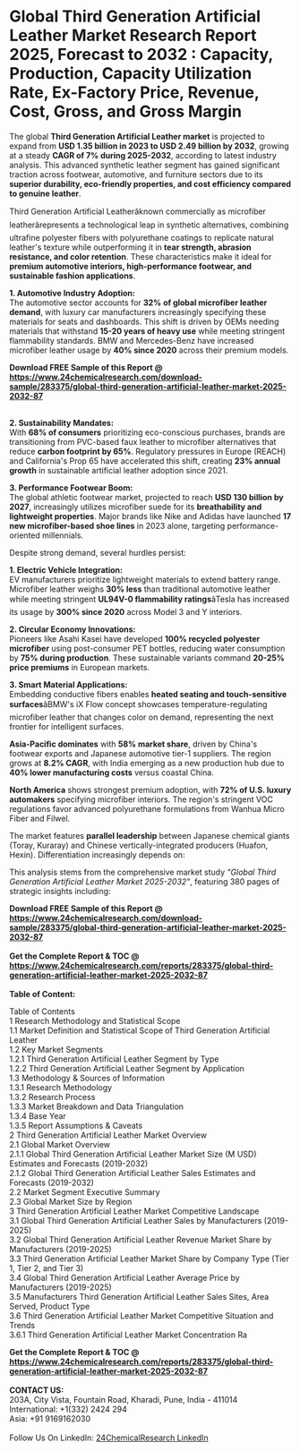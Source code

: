 <h1>Global Third Generation Artificial Leather Market Research Report 2025, Forecast to 2032 : Capacity, Production, Capacity Utilization Rate, Ex-Factory Price, Revenue, Cost, Gross, and Gross Margin</h1><p>The global <strong>Third Generation Artificial Leather market</strong> is projected to expand from <strong>USD 1.35 billion in 2023 to USD 2.49 billion by 2032</strong>, growing at a steady <strong>CAGR of 7% during 2025-2032</strong>, according to latest industry analysis. This advanced synthetic leather segment has gained significant traction across footwear, automotive, and furniture sectors due to its <strong>superior durability, eco-friendly properties, and cost efficiency compared to genuine leather</strong>.</p><p>Third Generation Artificial Leatherâknown commercially as microfiber leatherârepresents a technological leap in synthetic alternatives, combining ultrafine polyester fibers with polyurethane coatings to replicate natural leather's texture while outperforming it in <strong>tear strength, abrasion resistance, and color retention</strong>. These characteristics make it ideal for <strong>premium automotive interiors, high-performance footwear, and sustainable fashion applications</strong>.</p><p><strong>1. Automotive Industry Adoption:</strong><br>
The automotive sector accounts for <strong>32% of global microfiber leather demand</strong>, with luxury car manufacturers increasingly specifying these materials for seats and dashboards. This shift is driven by OEMs needing materials that withstand <strong>15-20 years of heavy use</strong> while meeting stringent flammability standards. BMW and Mercedes-Benz have increased microfiber leather usage by <strong>40% since 2020</strong> across their premium models.</p><div><b>Download FREE Sample of this Report @ 
            <a href="https://www.24chemicalresearch.com/download-sample/283375/global-third-generation-artificial-leather-market-2025-2032-87">
            https://www.24chemicalresearch.com/download-sample/283375/global-third-generation-artificial-leather-market-2025-2032-87</a></b></div><br><p><strong>2. Sustainability Mandates:</strong><br>
With <strong>68% of consumers</strong> prioritizing eco-conscious purchases, brands are transitioning from PVC-based faux leather to microfiber alternatives that reduce <strong>carbon footprint by 65%</strong>. Regulatory pressures in Europe (REACH) and California's Prop 65 have accelerated this shift, creating <strong>23% annual growth</strong> in sustainable artificial leather adoption since 2021.</p><p><strong>3. Performance Footwear Boom:</strong><br>
The global athletic footwear market, projected to reach <strong>USD 130 billion by 2027</strong>, increasingly utilizes microfiber suede for its <strong>breathability and lightweight properties</strong>. Major brands like Nike and Adidas have launched <strong>17 new microfiber-based shoe lines</strong> in 2023 alone, targeting performance-oriented millennials.</p><p>Despite strong demand, several hurdles persist:</p><p><strong>1. Electric Vehicle Integration:</strong><br>
EV manufacturers prioritize lightweight materials to extend battery range. Microfiber leather weighs <strong>30% less</strong> than traditional automotive leather while meeting stringent <strong>UL94V-0 flammability ratings</strong>âTesla has increased its usage by <strong>300% since 2020</strong> across Model 3 and Y interiors.</p><p><strong>2. Circular Economy Innovations:</strong><br>
Pioneers like Asahi Kasei have developed <strong>100% recycled polyester microfiber</strong> using post-consumer PET bottles, reducing water consumption by <strong>75% during production</strong>. These sustainable variants command <strong>20-25% price premiums</strong> in European markets.</p><p><strong>3. Smart Material Applications:</strong><br>
Embedding conductive fibers enables <strong>heated seating and touch-sensitive surfaces</strong>âBMW's iX Flow concept showcases temperature-regulating microfiber leather that changes color on demand, representing the next frontier for intelligent surfaces.</p><p><strong>Asia-Pacific dominates</strong> with <strong>58% market share</strong>, driven by China's footwear exports and Japanese automotive tier-1 suppliers. The region grows at <strong>8.2% CAGR</strong>, with India emerging as a new production hub due to <strong>40% lower manufacturing costs</strong> versus coastal China.</p><p><strong>North America</strong> shows strongest premium adoption, with <strong>72% of U.S. luxury automakers</strong> specifying microfiber interiors. The region's stringent VOC regulations favor advanced polyurethane formulations from Wanhua Micro Fiber and Filwel.</p><p>The market features <strong>parallel leadership</strong> between Japanese chemical giants (Toray, Kuraray) and Chinese vertically-integrated producers (Huafon, Hexin). Differentiation increasingly depends on:</p><p>This analysis stems from the comprehensive market study <em>"Global Third Generation Artificial Leather Market 2025-2032"</em>, featuring 380 pages of strategic insights including:</p><div><b>Download FREE Sample of this Report @ 
            <a href="https://www.24chemicalresearch.com/download-sample/283375/global-third-generation-artificial-leather-market-2025-2032-87">
            https://www.24chemicalresearch.com/download-sample/283375/global-third-generation-artificial-leather-market-2025-2032-87</a></b></div><br><div><b>Get the Complete Report & TOC @ 
            <a href="https://www.24chemicalresearch.com/reports/283375/global-third-generation-artificial-leather-market-2025-2032-87">
            https://www.24chemicalresearch.com/reports/283375/global-third-generation-artificial-leather-market-2025-2032-87</a></b></div><br>
            <b>Table of Content:</b><p>Table of Contents<br />
1 Research Methodology and Statistical Scope<br />
1.1 Market Definition and Statistical Scope of Third Generation Artificial Leather<br />
1.2 Key Market Segments<br />
1.2.1 Third Generation Artificial Leather Segment by Type<br />
1.2.2 Third Generation Artificial Leather Segment by Application<br />
1.3 Methodology & Sources of Information<br />
1.3.1 Research Methodology<br />
1.3.2 Research Process<br />
1.3.3 Market Breakdown and Data Triangulation<br />
1.3.4 Base Year<br />
1.3.5 Report Assumptions & Caveats<br />
2 Third Generation Artificial Leather Market Overview<br />
2.1 Global Market Overview<br />
2.1.1 Global Third Generation Artificial Leather Market Size (M USD) Estimates and Forecasts (2019-2032)<br />
2.1.2 Global Third Generation Artificial Leather Sales Estimates and Forecasts (2019-2032)<br />
2.2 Market Segment Executive Summary<br />
2.3 Global Market Size by Region<br />
3 Third Generation Artificial Leather Market Competitive Landscape<br />
3.1 Global Third Generation Artificial Leather Sales by Manufacturers (2019-2025)<br />
3.2 Global Third Generation Artificial Leather Revenue Market Share by Manufacturers (2019-2025)<br />
3.3 Third Generation Artificial Leather Market Share by Company Type (Tier 1, Tier 2, and Tier 3)<br />
3.4 Global Third Generation Artificial Leather Average Price by Manufacturers (2019-2025)<br />
3.5 Manufacturers Third Generation Artificial Leather Sales Sites, Area Served, Product Type<br />
3.6 Third Generation Artificial Leather Market Competitive Situation and Trends<br />
3.6.1 Third Generation Artificial Leather Market Concentration Ra</p><div><b>Get the Complete Report & TOC @ 
            <a href="https://www.24chemicalresearch.com/reports/283375/global-third-generation-artificial-leather-market-2025-2032-87">
            https://www.24chemicalresearch.com/reports/283375/global-third-generation-artificial-leather-market-2025-2032-87</a></b></div><br><b>CONTACT US:</b><br>
            203A, City Vista, Fountain Road, Kharadi, Pune, India - 411014<br>
            International: +1(332) 2424 294<br>
            Asia: +91 9169162030 <br><br>
            Follow Us On LinkedIn: <a href="https://www.linkedin.com/company/24chemicalresearch/">24ChemicalResearch LinkedIn</a>